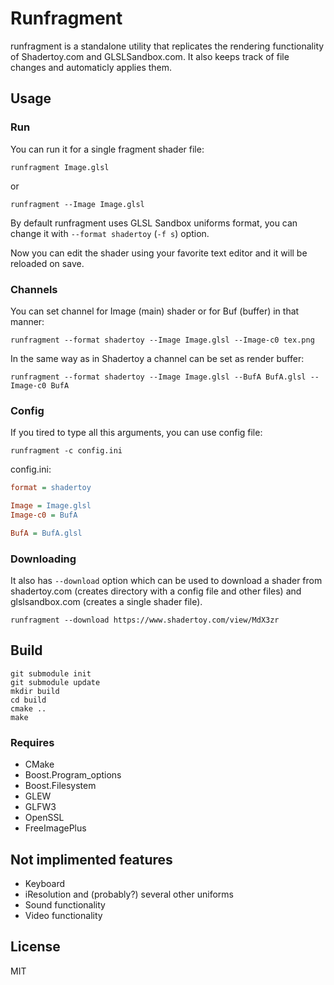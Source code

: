 # Runfragment
runfragment is a standalone utility that replicates the rendering functionality of Shadertoy.com and GLSLSandbox.com. It also keeps track of file changes and automaticly applies them.
## Usage
### Run
You can run it for a single fragment shader file:
```
runfragment Image.glsl
```
or
```
runfragment --Image Image.glsl
```

By default runfragment uses GLSL Sandbox uniforms format, you can change it with `--format shadertoy` (`-f s`) option.

Now you can edit the shader using your favorite text editor and it will be reloaded on save.

### Channels
You can set channel for Image (main) shader or for Buf (buffer) in that manner:
```
runfragment --format shadertoy --Image Image.glsl --Image-c0 tex.png
```

In the same way as in Shadertoy a channel can be set as render buffer:
```
runfragment --format shadertoy --Image Image.glsl --BufA BufA.glsl --Image-c0 BufA
```

### Config
If you tired to type all this arguments, you can use config file:
```
runfragment -c config.ini
```
config.ini:
```ini
format = shadertoy

Image = Image.glsl
Image-c0 = BufA

BufA = BufA.glsl
```

### Downloading
It also has ```--download``` option which can be used to download a shader from shadertoy.com (creates directory with a config file and other files) and glslsandbox.com (creates a single shader file).
```
runfragment --download https://www.shadertoy.com/view/MdX3zr
```
## Build

```
git submodule init 
git submodule update
mkdir build
cd build
cmake ..
make
```

### Requires
 - CMake 
 - Boost.Program_options
 - Boost.Filesystem
 - GLEW 
 - GLFW3
 - OpenSSL
 - FreeImagePlus

## Not implimented features
 - Keyboard
 - iResolution and (probably?) several other uniforms
 - Sound functionality
 - Video functionality

## License
MIT
